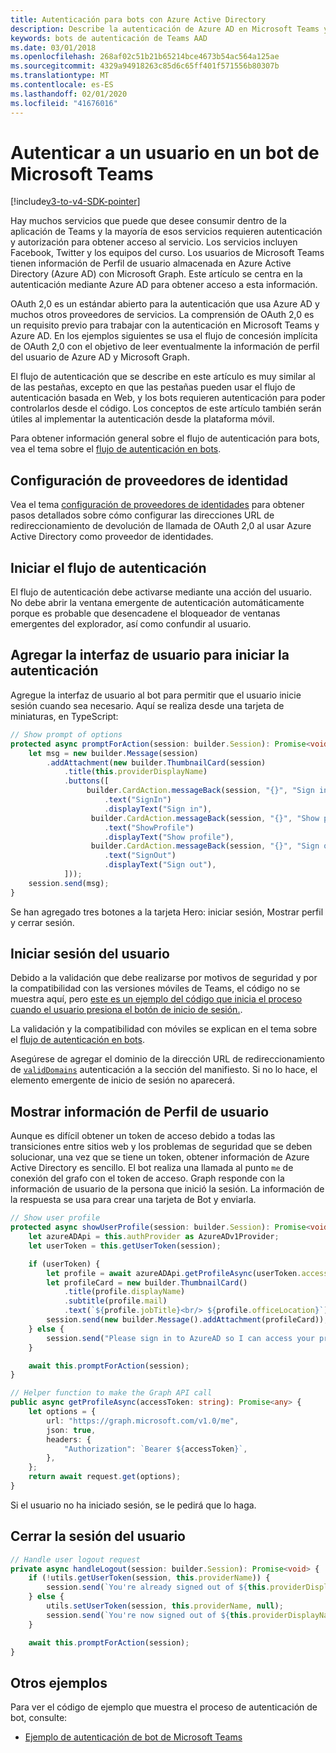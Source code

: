 ```yaml
---
title: Autenticación para bots con Azure Active Directory
description: Describe la autenticación de Azure AD en Microsoft Teams y cómo usarla en los bots.
keywords: bots de autenticación de Teams AAD
ms.date: 03/01/2018
ms.openlocfilehash: 268af02c51b21b65214bce4673b54ac564a125ae
ms.sourcegitcommit: 4329a94918263c85d6c65ff401f571556b80307b
ms.translationtype: MT
ms.contentlocale: es-ES
ms.lasthandoff: 02/01/2020
ms.locfileid: "41676016"
---
```

# <a name="authenticate-a-user-in-a-microsoft-teams-bot"></a>Autenticar a un usuario en un bot de Microsoft Teams

[!include[v3-to-v4-SDK-pointer](~/includes/v3-to-v4-pointer-bots.md)]

Hay muchos servicios que puede que desee consumir dentro de la aplicación de Teams y la mayoría de esos servicios requieren autenticación y autorización para obtener acceso al servicio. Los servicios incluyen Facebook, Twitter y los equipos del curso. Los usuarios de Microsoft Teams tienen información de Perfil de usuario almacenada en Azure Active Directory (Azure AD) con Microsoft Graph. Este artículo se centra en la autenticación mediante Azure AD para obtener acceso a esta información.

OAuth 2,0 es un estándar abierto para la autenticación que usa Azure AD y muchos otros proveedores de servicios. La comprensión de OAuth 2,0 es un requisito previo para trabajar con la autenticación en Microsoft Teams y Azure AD. En los ejemplos siguientes se usa el flujo de concesión implícita de OAuth 2,0 con el objetivo de leer eventualmente la información de perfil del usuario de Azure AD y Microsoft Graph.

El flujo de autenticación que se describe en este artículo es muy similar al de las pestañas, excepto en que las pestañas pueden usar el flujo de autenticación basada en Web, y los bots requieren autenticación para poder controlarlos desde el código. Los conceptos de este artículo también serán útiles al implementar la autenticación desde la plataforma móvil.

Para obtener información general sobre el flujo de autenticación para bots, vea el tema sobre el [flujo de autenticación en bots](~/resources/bot-v3/bot-authentication/auth-flow-bot.md).

## <a name="configuring-identity-providers"></a>Configuración de proveedores de identidad

Vea el tema [configuración de proveedores de identidades](~/concepts/authentication/configure-identity-provider.md) para obtener pasos detallados sobre cómo configurar las direcciones URL de redireccionamiento de devolución de llamada de OAuth 2,0 al usar Azure Active Directory como proveedor de identidades.

## <a name="initiate-authentication-flow"></a>Iniciar el flujo de autenticación

El flujo de autenticación debe activarse mediante una acción del usuario. No debe abrir la ventana emergente de autenticación automáticamente porque es probable que desencadene el bloqueador de ventanas emergentes del explorador, así como confundir al usuario.

## <a name="add-ui-to-start-authentication"></a>Agregar la interfaz de usuario para iniciar la autenticación

Agregue la interfaz de usuario al bot para permitir que el usuario inicie sesión cuando sea necesario. Aquí se realiza desde una tarjeta de miniaturas, en TypeScript:

```typescript
// Show prompt of options
protected async promptForAction(session: builder.Session): Promise<void> {
    let msg = new builder.Message(session)
        .addAttachment(new builder.ThumbnailCard(session)
            .title(this.providerDisplayName)
            .buttons([
                 builder.CardAction.messageBack(session, "{}", "Sign in")
                     .text("SignIn")
                     .displayText("Sign in"),
                  builder.CardAction.messageBack(session, "{}", "Show profile")
                     .text("ShowProfile")
                     .displayText("Show profile"),
                  builder.CardAction.messageBack(session, "{}", "Sign out")
                     .text("SignOut")
                     .displayText("Sign out"),
            ]));
    session.send(msg);
}
```

Se han agregado tres botones a la tarjeta Hero: iniciar sesión, Mostrar perfil y cerrar sesión.

## <a name="sign-the-user-in"></a>Iniciar sesión del usuario

Debido a la validación que debe realizarse por motivos de seguridad y por la compatibilidad con las versiones móviles de Teams, el código no se muestra aquí, pero [este es un ejemplo del código que inicia el proceso cuando el usuario presiona el botón de inicio de sesión.](https://github.com/OfficeDev/microsoft-teams-sample-auth-node/blob/e84020562d7c8b83f4a357a4a4d91298c5d2989d/src/dialogs/BaseIdentityDialog.ts#L154-L195).

La validación y la compatibilidad con móviles se explican en el tema sobre el [flujo de autenticación en bots](~/resources/bot-v3/bot-authentication/auth-flow-bot.md).

Asegúrese de agregar el dominio de la dirección URL de redireccionamiento de [`validDomains`](~/resources/schema/manifest-schema.md#validdomains) autenticación a la sección del manifiesto. Si no lo hace, el elemento emergente de inicio de sesión no aparecerá.

## <a name="showing-user-profile-information"></a>Mostrar información de Perfil de usuario

Aunque es difícil obtener un token de acceso debido a todas las transiciones entre sitios web y los problemas de seguridad que se deben solucionar, una vez que se tiene un token, obtener información de Azure Active Directory es sencillo. El bot realiza una llamada al punto `me` de conexión del grafo con el token de acceso. Graph responde con la información de usuario de la persona que inició la sesión. La información de la respuesta se usa para crear una tarjeta de Bot y enviarla.

```typescript
// Show user profile
protected async showUserProfile(session: builder.Session): Promise<void> {
    let azureADApi = this.authProvider as AzureADv1Provider;
    let userToken = this.getUserToken(session);

    if (userToken) {
        let profile = await azureADApi.getProfileAsync(userToken.accessToken);
        let profileCard = new builder.ThumbnailCard()
            .title(profile.displayName)
            .subtitle(profile.mail)
            .text(`${profile.jobTitle}<br/> ${profile.officeLocation}`);
        session.send(new builder.Message().addAttachment(profileCard));
    } else {
        session.send("Please sign in to AzureAD so I can access your profile.");
    }

    await this.promptForAction(session);
}

// Helper function to make the Graph API call
public async getProfileAsync(accessToken: string): Promise<any> {
    let options = {
        url: "https://graph.microsoft.com/v1.0/me",
        json: true,
        headers: {
            "Authorization": `Bearer ${accessToken}`,
        },
    };
    return await request.get(options);
}
```

Si el usuario no ha iniciado sesión, se le pedirá que lo haga.

## <a name="sign-the-user-out"></a>Cerrar la sesión del usuario

```typescript
// Handle user logout request
private async handleLogout(session: builder.Session): Promise<void> {
    if (!utils.getUserToken(session, this.providerName)) {
        session.send(`You're already signed out of ${this.providerDisplayName}.`);
    } else {
        utils.setUserToken(session, this.providerName, null);
        session.send(`You're now signed out of ${this.providerDisplayName}.`);
    }

    await this.promptForAction(session);
}
```

## <a name="other-samples"></a>Otros ejemplos

Para ver el código de ejemplo que muestra el proceso de autenticación de bot, consulte:

* [Ejemplo de autenticación de bot de Microsoft Teams](https://github.com/OfficeDev/microsoft-teams-sample-auth-node)
